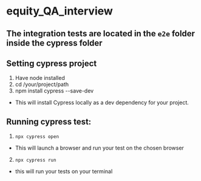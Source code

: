 # equity_QA_interview

## The integration tests are located in the `e2e` folder inside the cypress folder

## Setting cypress project

1. Have node installed
2. cd /your/project/path
3. npm install cypress --save-dev
- This will install Cypress locally as a dev dependency for your project.

## Running cypress test:
1. `npx cypress open` 
- This will launch a browser and run your test on the chosen browser
2. `npx cypress run`
- this will run your tests on your terminal
